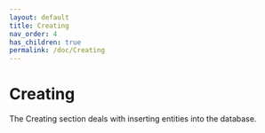 ```yaml
---
layout: default
title: Creating
nav_order: 4
has_children: true
permalink: /doc/Creating
---
```


# Creating

The Creating section deals with inserting entities into the database.

